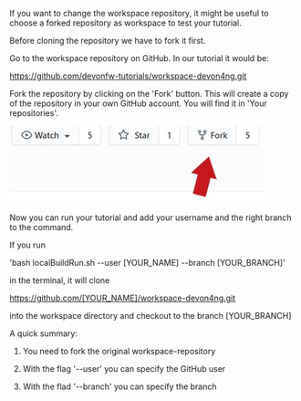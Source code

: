 If you want to change the workspace repository, it might be useful to choose a forked repository as workspace to test your tutorial. 

Before cloning the repository we have to fork it first.

Go to the workspace repository on GitHub. In our tutorial it would be:

https://github.com/devonfw-tutorials/workspace-devon4ng.git

Fork the repository by clicking on the &#39;Fork&#39; button.
This will create a copy of the repository in your own GitHub account. You will find it in &#39;Your repositories&#39;.



![fork.jpg](./assets/fork.jpg)


Now you can run your tutorial and add your username and the right branch to the command.




If you run 

&#39;bash localBuildRun.sh --user [YOUR_NAME] --branch [YOUR_BRANCH]&#39;

in the terminal, it will clone 

https://github.com/[YOUR_NAME]/workspace-devon4ng.git

into the workspace directory and checkout to the branch [YOUR_BRANCH]

A quick summary: 

1. You need to fork the original workspace-repository

2. With the flag &#39;--user&#39; you can specify the GitHub user

3. With the flad &#39;--branch&#39; you can specify the branch
